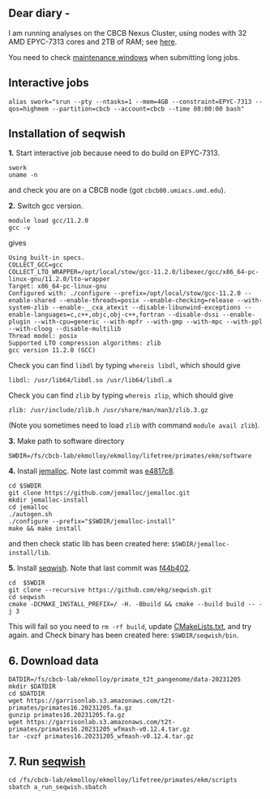 Dear diary -
---

I am running analyses on the CBCB Nexus Cluster, using nodes with 32 AMD EPYC-7313 cores and 2TB of RAM; see [here](https://wiki.umiacs.umd.edu/umiacs/index.php/Nexus/CBCB).

You need to check [maintenance windows](https://wiki.umiacs.umd.edu/umiacs/index.php/MonthlyMaintenanceWindow) when submitting long jobs.

Interactive jobs
---
```
alias swork="srun --pty --ntasks=1 --mem=4GB --constraint=EPYC-7313 --qos=highmem --partition=cbcb --account=cbcb --time 08:00:00 bash"
```

Installation of seqwish
---
**1.** Start interactive job because need to do build on EPYC-7313.
```
swork
uname -n
```
and check you are on a CBCB node (got `cbcb00.umiacs.umd.edu`).

**2.** Switch gcc version.
```
module load gcc/11.2.0
gcc -v
```
gives
```
Using built-in specs.
COLLECT_GCC=gcc
COLLECT_LTO_WRAPPER=/opt/local/stow/gcc-11.2.0/libexec/gcc/x86_64-pc-linux-gnu/11.2.0/lto-wrapper
Target: x86_64-pc-linux-gnu
Configured with: ./configure --prefix=/opt/local/stow/gcc-11.2.0 --enable-shared --enable-threads=posix --enable-checking=release --with-system-zlib --enable-__cxa_atexit --disable-libunwind-exceptions --enable-languages=c,c++,objc,obj-c++,fortran --disable-dssi --enable-plugin --with-cpu=generic --with-mpfr --with-gmp --with-mpc --with-ppl --with-cloog --disable-multilib
Thread model: posix
Supported LTO compression algorithms: zlib
gcc version 11.2.0 (GCC)
```
Check you can find `libdl` by typing `whereis libdl`, which should give 
```
libdl: /usr/lib64/libdl.so /usr/lib64/libdl.a
```
Check you can find `zlib` by typing `whereis zlip`, which should give
```
zlib: /usr/include/zlib.h /usr/share/man/man3/zlib.3.gz
```
(Note you sometimes need to load `zlib` with command `module avail zlib`).

**3.** Make path to software directory
```
SWDIR=/fs/cbcb-lab/ekmolloy/ekmolloy/lifetree/primates/ekm/software
```

**4.** Install [jemalloc](https://jemalloc.net). Note last commit was [e4817c8](https://github.com/jemalloc/jemalloc/commit/e4817c8d89a2a413e835c4adeab5c5c4412f9235).
```
cd $SWDIR
git clone https://github.com/jemalloc/jemalloc.git
mkdir jemalloc-install
cd jemalloc
./autogen.sh
./configure --prefix="$SWDIR/jemalloc-install"
make && make install
```
and then check static lib has been created here: `$SWDIR/jemalloc-install/lib`.

**5.** Install [seqwish](https://github.com/ekg/seqwish.git). Note that last commit was [f44b402](https://github.com/ekg/seqwish/commit/f44b402f0c2e02988d431d9b2e5eba9727cf93a9).
```
cd  $SWDIR
git clone --recursive https://github.com/ekg/seqwish.git
cd seqwish
cmake -DCMAKE_INSTALL_PREFIX=/ -H. -Bbuild && cmake --build build -- -j 3
```
This will fail so you need to `rm -rf build`, update [CMakeLists.txt](./software/seqwish_CMakeLists.txt), and try again. and Check binary has been created here: `$SWDIR/seqwish/bin`.

**6.** Download data
---
```
DATDIR=/fs/cbcb-lab/ekmolloy/primate_t2t_pangenome/data-20231205
mkdir $DATDIR
cd $DATDIR
wget https://garrisonlab.s3.amazonaws.com/t2t-primates/primates16.20231205.fa.gz
gunzip primates16.20231205.fa.gz
wget https://garrisonlab.s3.amazonaws.com/t2t-primates/primates16.20231205_wfmash-v0.12.4.tar.gz
tar -cvzf primates16.20231205_wfmash-v0.12.4.tar.gz
```

**7.** Run [seqwish](./scripts/a_run_seqwish.sbatc)
---
```
cd /fs/cbcb-lab/ekmolloy/ekmolloy/lifetree/primates/ekm/scripts
sbatch a_run_seqwish.sbatch
```
